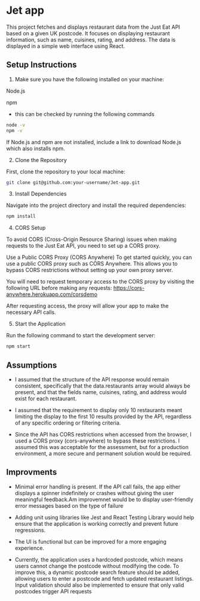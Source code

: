 # Jet app

This project fetches and displays restaurant data from the Just Eat API based on a given UK postcode. It focuses on displaying restaurant information, such as name, cuisines, rating, and address. The data is displayed in a simple web interface using React.

## Setup Instructions

1. Make sure you have the following installed on your machine:

Node.js 

npm 

- this can be checked by running the following commands 

```bash
node -v
npm -v
```
If Node.js and npm are not installed, include a link to download Node.js which also installs npm.

2. Clone the Repository

First, clone the repository to your local machine:

```bash
git clone git@github.com:your-username/Jet-app.git
```

3. Install Dependencies

Navigate into the project directory and install the required dependencies:

```bash
npm install
```

4. CORS Setup

To avoid CORS (Cross-Origin Resource Sharing) issues when making requests to the Just Eat API, you need to set up a CORS proxy.

 Use a Public CORS Proxy (CORS Anywhere)
To get started quickly, you can use a public CORS proxy such as CORS Anywhere. This allows you to bypass CORS restrictions without setting up your own proxy server.

You will need to request temporary access to the CORS proxy by visiting the following URL before making any requests: https://cors-anywhere.herokuapp.com/corsdemo

After requesting access, the proxy will allow your app to make the necessary API calls.

5. Start the Application

Run the following command to start the development server:

```bash
npm start
```

## Assumptions

- I assumed that the structure of the API response would remain consistent, specifically that the data.restaurants array would always be present, and that the fields name, cuisines, rating, and address would exist for each restaurant.

- I assumed that the requirement to display only 10 restaurants meant limiting the display to the first 10 results provided by the API, regardless of any specific ordering or filtering criteria.

- Since the API has CORS restrictions when accessed from the browser, I used a CORS proxy (cors-anywhere) to bypass these restrictions. I assumed this was acceptable for the assessment, but for a production environment, a more secure and permanent solution would be required.


## Improvments 

- Minimal error handling is present. If the API call fails, the app either displays a spinner indefinitely or crashes without giving the user meaningful feedback.Am improvemnet would be to display user-friendly error messages based on the type of failure

- Adding unit using libraries like Jest and React Testing Library would help ensure that the application is working correctly and prevent future regressions.

- The UI is functional but can be improved for a more engaging experience.

- Currently, the application uses a hardcoded postcode, which means users cannot change the postcode without modifying the code. To improve this, a dynamic postcode search feature should be added, allowing users to enter a postcode and fetch updated restaurant listings. Input validation should also be implemented to ensure that only valid postcodes trigger API requests


